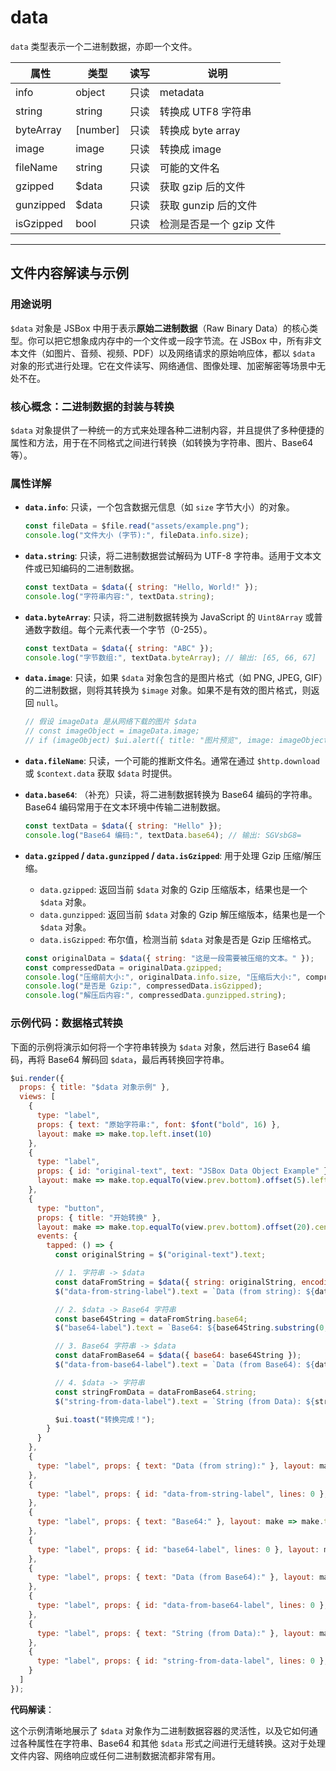 # data

`data` 类型表示一个二进制数据，亦即一个文件。

属性 | 类型 | 读写 | 说明
---|---|---|---
info | object | 只读 | metadata
string | string | 只读 | 转换成 UTF8 字符串
byteArray | [number] | 只读 | 转换成 byte array
image | image | 只读 | 转换成 image
fileName | string | 只读 | 可能的文件名
gzipped | $data | 只读 | 获取 gzip 后的文件
gunzipped | $data | 只读 | 获取 gunzip 后的文件
isGzipped | bool | 只读 | 检测是否是一个 gzip 文件

---

## 文件内容解读与示例

### 用途说明

`$data` 对象是 JSBox 中用于表示**原始二进制数据**（Raw Binary Data）的核心类型。你可以把它想象成内存中的一个文件或一段字节流。在 JSBox 中，所有非文本文件（如图片、音频、视频、PDF）以及网络请求的原始响应体，都以 `$data` 对象的形式进行处理。它在文件读写、网络通信、图像处理、加密解密等场景中无处不在。

### 核心概念：二进制数据的封装与转换

`$data` 对象提供了一种统一的方式来处理各种二进制内容，并且提供了多种便捷的属性和方法，用于在不同格式之间进行转换（如转换为字符串、图片、Base64 等）。

### 属性详解

-   **`data.info`**: 只读，一个包含数据元信息（如 `size` 字节大小）的对象。
    ```javascript
    const fileData = $file.read("assets/example.png");
    console.log("文件大小 (字节):", fileData.info.size);
    ```

-   **`data.string`**: 只读，将二进制数据尝试解码为 UTF-8 字符串。适用于文本文件或已知编码的二进制数据。
    ```javascript
    const textData = $data({ string: "Hello, World!" });
    console.log("字符串内容:", textData.string);
    ```

-   **`data.byteArray`**: 只读，将二进制数据转换为 JavaScript 的 `Uint8Array` 或普通数字数组。每个元素代表一个字节（0-255）。
    ```javascript
    const textData = $data({ string: "ABC" });
    console.log("字节数组:", textData.byteArray); // 输出: [65, 66, 67]
    ```

-   **`data.image`**: 只读，如果 `$data` 对象包含的是图片格式（如 PNG, JPEG, GIF）的二进制数据，则将其转换为 `$image` 对象。如果不是有效的图片格式，则返回 `null`。
    ```javascript
    // 假设 imageData 是从网络下载的图片 $data
    // const imageObject = imageData.image;
    // if (imageObject) $ui.alert({ title: "图片预览", image: imageObject });
    ```

-   **`data.fileName`**: 只读，一个可能的推断文件名。通常在通过 `$http.download` 或 `$context.data` 获取 `$data` 时提供。

-   **`data.base64`**: （补充）只读，将二进制数据转换为 Base64 编码的字符串。Base64 编码常用于在文本环境中传输二进制数据。
    ```javascript
    const textData = $data({ string: "Hello" });
    console.log("Base64 编码:", textData.base64); // 输出: SGVsbG8=
    ```

-   **`data.gzipped` / `data.gunzipped` / `data.isGzipped`**: 用于处理 Gzip 压缩/解压缩。
    -   `data.gzipped`: 返回当前 `$data` 对象的 Gzip 压缩版本，结果也是一个 `$data` 对象。
    -   `data.gunzipped`: 返回当前 `$data` 对象的 Gzip 解压缩版本，结果也是一个 `$data` 对象。
    -   `data.isGzipped`: 布尔值，检测当前 `$data` 对象是否是 Gzip 压缩格式。
    ```javascript
    const originalData = $data({ string: "这是一段需要被压缩的文本。" });
    const compressedData = originalData.gzipped;
    console.log("压缩前大小:", originalData.info.size, "压缩后大小:", compressedData.info.size);
    console.log("是否是 Gzip:", compressedData.isGzipped);
    console.log("解压后内容:", compressedData.gunzipped.string);
    ```

### 示例代码：数据格式转换

下面的示例将演示如何将一个字符串转换为 `$data` 对象，然后进行 Base64 编码，再将 Base64 解码回 `$data`，最后再转换回字符串。

```javascript
$ui.render({
  props: { title: "$data 对象示例" },
  views: [
    {
      type: "label",
      props: { text: "原始字符串:", font: $font("bold", 16) },
      layout: make => make.top.left.inset(10)
    },
    {
      type: "label",
      props: { id: "original-text", text: "JSBox Data Object Example" },
      layout: make => make.top.equalTo(view.prev.bottom).offset(5).left.right.inset(10)
    },
    {
      type: "button",
      props: { title: "开始转换" },
      layout: make => make.top.equalTo(view.prev.bottom).offset(20).centerX.equalTo(view.super).width.equalTo(120),
      events: {
        tapped: () => {
          const originalString = $("original-text").text;

          // 1. 字符串 -> $data
          const dataFromString = $data({ string: originalString, encoding: 4 }); // UTF-8
          $("data-from-string-label").text = `Data (from string): ${dataFromString.info.size} bytes`;

          // 2. $data -> Base64 字符串
          const base64String = dataFromString.base64;
          $("base64-label").text = `Base64: ${base64String.substring(0, 30)}...`;

          // 3. Base64 字符串 -> $data
          const dataFromBase64 = $data({ base64: base64String });
          $("data-from-base64-label").text = `Data (from Base64): ${dataFromBase64.info.size} bytes`;

          // 4. $data -> 字符串
          const stringFromData = dataFromBase64.string;
          $("string-from-data-label").text = `String (from Data): ${stringFromData}`; 

          $ui.toast("转换完成！");
        }
      }
    },
    {
      type: "label", props: { text: "Data (from string):" }, layout: make => make.top.equalTo(view.prev.bottom).offset(20).left.inset(10)
    },
    {
      type: "label", props: { id: "data-from-string-label", lines: 0 }, layout: make => make.top.equalTo(view.prev.bottom).offset(5).left.right.inset(10)
    },
    {
      type: "label", props: { text: "Base64:" }, layout: make => make.top.equalTo(view.prev.bottom).offset(10).left.inset(10)
    },
    {
      type: "label", props: { id: "base64-label", lines: 0 }, layout: make => make.top.equalTo(view.prev.bottom).offset(5).left.right.inset(10)
    },
    {
      type: "label", props: { text: "Data (from Base64):" }, layout: make => make.top.equalTo(view.prev.bottom).offset(10).left.inset(10)
    },
    {
      type: "label", props: { id: "data-from-base64-label", lines: 0 }, layout: make => make.top.equalTo(view.prev.bottom).offset(5).left.right.inset(10)
    },
    {
      type: "label", props: { text: "String (from Data):" }, layout: make => make.top.equalTo(view.prev.bottom).offset(10).left.inset(10)
    },
    {
      type: "label", props: { id: "string-from-data-label", lines: 0 }, layout: make => make.top.equalTo(view.prev.bottom).offset(5).left.right.inset(10)
    }
  ]
});
```

**代码解读**：

这个示例清晰地展示了 `$data` 对象作为二进制数据容器的灵活性，以及它如何通过各种属性在字符串、Base64 和其他 `$data` 形式之间进行无缝转换。这对于处理文件内容、网络响应或任何二进制数据流都非常有用。 

